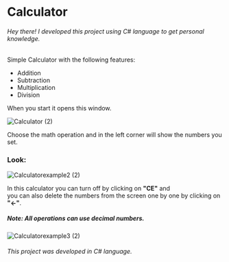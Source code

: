 # Calculator 

###### Hey there! I developed this project using C# language to get personal knowledge.

Simple Calculator with the following features: 

-	Addition
- Subtraction
- Multiplication
- Division


When you start it opens this window.

![Calculator (2)](https://user-images.githubusercontent.com/47563193/65081338-cd4a9c80-d979-11e9-8b84-eb6ae8f84b22.jpg)


Choose the math operation and in the left corner will show the numbers you set.


  ### Look: 

![Calculatorexample2 (2)](https://user-images.githubusercontent.com/47563193/65081609-5e217800-d97a-11e9-83b8-7a321ed9b198.jpg)


In this calculator you can turn off by clicking on **"CE"** and  
you can also delete the numbers from the screen one by one by clicking on **"←"**.

##### Note: All operations can use decimal numbers.




![Calculatorexample3 (2)](https://user-images.githubusercontent.com/47563193/65082553-9fb32280-d97c-11e9-820c-d684d77d924f.jpg)


###### This project was developed in C# language.

